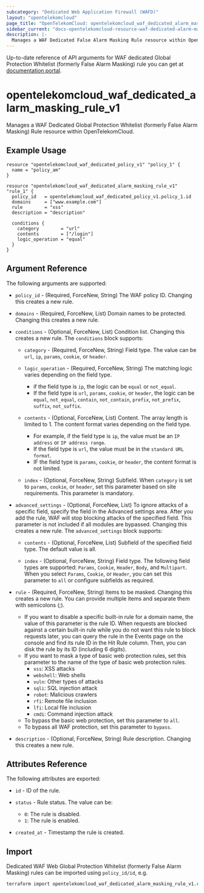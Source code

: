 ```yaml
---
subcategory: "Dedicated Web Application Firewall (WAFD)"
layout: "opentelekomcloud"
page_title: "OpenTelekomCloud: opentelekomcloud_waf_dedicated_alarm_masking_rule_v1"
sidebar_current: "docs-opentelekomcloud-resource-waf-dedicated-alarm-masking-rule-v1"
description: |-
  Manages a WAF Dedicated False Alarm Masking Rule resource within OpenTelekomCloud.
---
```


Up-to-date reference of API arguments for WAF dedicated Global Protection Whitelist (formerly False Alarm Masking) rule you can get at
[documentation portal](https://docs.otc.t-systems.com/web-application-firewall-dedicated/api-ref/apis/rule_management/creating_a_global_protection_whitelist_formerly_false_alarm_masking_rule.html).

# opentelekomcloud_waf_dedicated_alarm_masking_rule_v1

Manages a WAF Dedicated Global Protection Whitelist (formerly False Alarm Masking) Rule resource within OpenTelekomCloud.

## Example Usage

```hcl
resource "opentelekomcloud_waf_dedicated_policy_v1" "policy_1" {
  name = "policy_am"
}

resource "opentelekomcloud_waf_dedicated_alarm_masking_rule_v1" "rule_1" {
  policy_id   = opentelekomcloud_waf_dedicated_policy_v1.policy_1.id
  domains     = ["www.example.com"]
  rule        = "xss"
  description = "description"

  conditions {
    category        = "url"
    contents        = ["/login"]
    logic_operation = "equal"
  }
}
```

## Argument Reference

The following arguments are supported:

* `policy_id` - (Required, ForceNew, String) The WAF policy ID. Changing this creates a new rule.

* `domains` - (Required, ForceNew, List) Domain names to be protected. Changing this creates a new rule.

* `conditions` - (Optional, ForceNew, List) Condition list. Changing this creates a new rule.
  The `conditions` block supports:

  + `category` - (Required, ForceNew, String) Field type. The value can be `url`, `ip`, `params`, `cookie`, or `header`.

  + `logic_operation` - (Required, ForceNew, String) The matching logic varies depending on the field type.
    + if the field type is `ip`, the logic can be `equal` or `not_equal`.
    + If the field type is `url`, `params`, `cookie`, or `header`, the logic can be `equal`, `not_equal`, `contain`, `not_contain`, `prefix`, `not_prefix`, `suffix`, `not_suffix`.

  + `contents` - (Optional, ForceNew, List) Content. The array length is limited to 1.
    The content format varies depending on the field type.
    + For example, if the field type is `ip`, the value must be an `IP address` or `IP address range`.
    + If the field type is `url`, the value must be in the `standard URL format`.
    + IF the field type is `params`, `cookie`, or `header`, the content format is not limited.

  + `index` - (Optional, ForceNew, String) Subfield. When `category` is set to `params`, `cookie`, or `header`, set this parameter based on site requirements. This parameter is mandatory.

* `advanced_settings` - (Optional, ForceNew, List) To ignore attacks of a specific field, specify the field in the Advanced settings area.
  After you add the rule, WAF will stop blocking attacks of the specified field.
  This parameter is not included if all modules are bypassed. Changing this creates a new rule.
  The `advanced_settings` block supports:
  + `contents` - (Optional, ForceNew, List) Subfield of the specified field type. The default value is all.

  + `index` - (Optional, ForceNew, String) Field type.
    The following field types are supported: `Params`, `Cookie`, `Header`, `Body`, and `Multipart`.
    When you select `Params`, `Cookie`, or `Header`, you can set this parameter to `all` or configure subfields as required.

* `rule` - (Required, ForceNew, String) Items to be masked. Changing this creates a new rule.
  You can provide multiple items and separate them with semicolons (;).
  + If you want to disable a specific built-in rule for a domain name, the value of this parameter is the rule ID.
    When requests are blocked against a certain built-in rule while you do not want this rule to block requests later,
    you can query the rule in the Events page on the console and find its rule ID in the Hit Rule column.
    Then, you can disk the rule by its ID (including 6 digits).
  + If you want to mask a type of basic web protection rules, set this parameter to the name of the type of basic
    web protection rules.
    + `xss`: XSS attacks
    + `webshell`: Web shells
    + `vuln`: Other types of attacks
    + `sqli`: SQL injection attack
    + `robot`: Malicious crawlers
    + `rfi`: Remote file inclusion
    + `lfi`: Local file inclusion
    + `cmdi`: Command injection attack
  + To bypass the basic web protection, set this parameter to `all`.
  + To bypass all WAF protection, set this parameter to `bypass`.

* `description` - (Optional, ForceNew, String) Rule description. Changing this creates a new rule.

## Attributes Reference

The following attributes are exported:

* `id` -  ID of the rule.

* `status` - Rule status. The value can be:
  + `0`: The rule is disabled.
  + `1`: The rule is enabled.

* `created_at` - Timestamp the rule is created.

## Import

Dedicated WAF Web Global Protection Whitelist (formerly False Alarm Masking) rules can be imported using `policy_id/id`, e.g.

```sh
terraform import opentelekomcloud_waf_dedicated_alarm_masking_rule_v1.rule_1 ff95e71c8ae74eba9887193ab22c5757/b39f3a5a1b4f447a8030f0b0703f47f5
```
